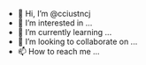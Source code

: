 - 👋 Hi, I’m @cciustncj
- 👀 I’m interested in ...
- 🌱 I’m currently learning ...
- 💞️ I’m looking to collaborate on ...
- 📫 How to reach me ...

<!---
cciustncj/cciustncj is a ✨ special ✨ repository because its `README.md` (this file) appears on your GitHub profile.
You can click the Preview link to take a look at your changes.
--->
